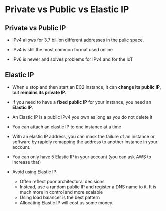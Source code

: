 # Private vs Public vs Elastic IP

## Private vs Public IP

- IPv4 allows for 3.7 billion different addresses in the pulic space.

- IPv4 is still the most common format used online

- IPv6 is newer and solves problems for IPv4 and for the IoT

## Elastic IP

- When u stop and then start an EC2 instance, it can __change its public IP__, but __remains its private IP__. 

- If you need to have a __fixed public IP__ for your instance, you need an __Elastic IP__.

- An Elastic IP is a public IPv4 you own as long as you do not delete it

- You can attach an elastic IP to one instance at a time

- With an elastic IP address, you can mask the failure of an instance or software by rapidly remapping the address to another instance in your account.

- You can only have 5 Elastic IP in your account (you can ask AWS to increase that)

- Avoid using Elastic IP:
    - Often reflect poor architectural decisions
    - Instead, use a random public IP and register a DNS name to it. It is much more in control and more scalable
    - Using load balancer is the best pattern 
    - Allocating Elastic IP will cost us some money.

